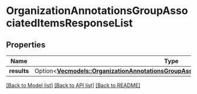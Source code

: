 # OrganizationAnnotationsGroupAssociatedItemsResponseList

## Properties

Name | Type | Description | Notes
------------ | ------------- | ------------- | -------------
**results** | Option<[**Vec<models::OrganizationAnnotationsGroupAssociatedItemsResponseListResultsInner>**](OrganizationAnnotationsGroupAssociatedItemsResponseList_results_inner.md)> |  | [optional]

[[Back to Model list]](../README.md#documentation-for-models) [[Back to API list]](../README.md#documentation-for-api-endpoints) [[Back to README]](../README.md)


